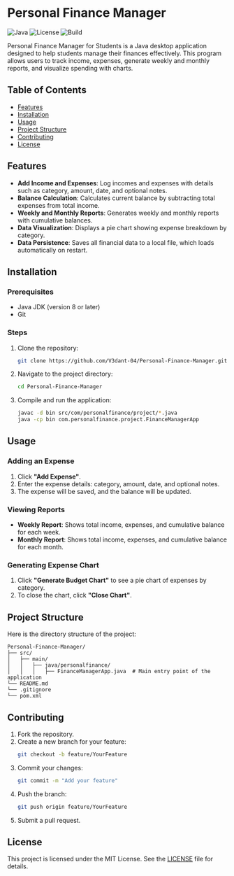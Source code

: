# Personal Finance Manager

![Java](https://img.shields.io/badge/Java-ED8B00?style=for-the-badge&logo=java&logoColor=white)
![License](https://img.shields.io/github/license/V3dant-04/Personal-Finance-Manager?style=for-the-badge)
![Build](https://img.shields.io/badge/Build-Passing-brightgreen?style=for-the-badge)

Personal Finance Manager for Students is a Java desktop application designed to help students manage their finances effectively. This program allows users to track income, expenses, generate weekly and monthly reports, and visualize spending with charts.

## Table of Contents
- [Features](#features)
- [Installation](#installation)
- [Usage](#usage)
- [Project Structure](#project-structure)
- [Contributing](#contributing)
- [License](#license)

## Features
- **Add Income and Expenses**: Log incomes and expenses with details such as category, amount, date, and optional notes.
- **Balance Calculation**: Calculates current balance by subtracting total expenses from total income.
- **Weekly and Monthly Reports**: Generates weekly and monthly reports with cumulative balances.
- **Data Visualization**: Displays a pie chart showing expense breakdown by category.
- **Data Persistence**: Saves all financial data to a local file, which loads automatically on restart.

## Installation
### Prerequisites
- Java JDK (version 8 or later)
- Git

### Steps
1. Clone the repository:
    ```bash
    git clone https://github.com/V3dant-04/Personal-Finance-Manager.git
    ```
2. Navigate to the project directory:
    ```bash
    cd Personal-Finance-Manager
    ```
3. Compile and run the application:
    ```bash
    javac -d bin src/com/personalfinance/project/*.java
    java -cp bin com.personalfinance.project.FinanceManagerApp
    ```

## Usage
### Adding an Expense
1. Click **"Add Expense"**.
2. Enter the expense details: category, amount, date, and optional notes.
3. The expense will be saved, and the balance will be updated.

### Viewing Reports
- **Weekly Report**: Shows total income, expenses, and cumulative balance for each week.
- **Monthly Report**: Shows total income, expenses, and cumulative balance for each month.

### Generating Expense Chart
1. Click **"Generate Budget Chart"** to see a pie chart of expenses by category.
2. To close the chart, click **"Close Chart"**.

## Project Structure
Here is the directory structure of the project:

```plaintext
Personal-Finance-Manager/
├── src/
│   ├── main/
│   │   ├── java/personalfinance/
│   │   │   ├── FinanceManagerApp.java  # Main entry point of the application
└── README.md
└── .gitignore
└── pom.xml
```
## Contributing
1. Fork the repository.
2. Create a new branch for your feature:
    ```bash
    git checkout -b feature/YourFeature
    ```
3. Commit your changes:
    ```bash
    git commit -m "Add your feature"
    ```
4. Push the branch:
    ```bash
    git push origin feature/YourFeature
    ```
5. Submit a pull request.

## License
This project is licensed under the MIT License. See the [LICENSE](LICENSE) file for details.

